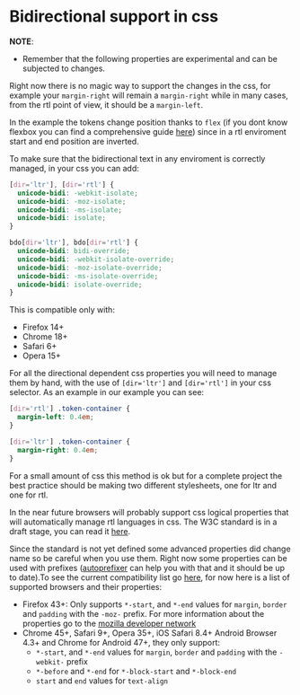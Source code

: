 # Bidirectional support in css

**NOTE**:
  * Remember that the following properties are experimental and can be subjected
  to changes.

Right now there is no magic way to support the changes in the css, for
example your `margin-right` will remain a `margin-right` while in many cases,
from the rtl point of view, it should be a `margin-left`.

In the example the tokens change position thanks to `flex` (if you dont know
flexbox you can find a comprehensive guide
[here](https://css-tricks.com/snippets/css/a-guide-to-flexbox/)) since in a
rtl enviroment start and end position are inverted.

To make sure that the bidirectional text in any enviroment is correctly
managed, in your css you can add:

```css
[dir='ltr'], [dir='rtl'] {
  unicode-bidi: -webkit-isolate;
  unicode-bidi: -moz-isolate;
  unicode-bidi: -ms-isolate;
  unicode-bidi: isolate;
}

bdo[dir='ltr'], bdo[dir='rtl'] {
  unicode-bidi: bidi-override;
  unicode-bidi: -webkit-isolate-override;
  unicode-bidi: -moz-isolate-override;
  unicode-bidi: -ms-isolate-override;
  unicode-bidi: isolate-override;
}
```

This is compatible only with:

* Firefox 14+
* Chrome 18+
* Safari 6+
* Opera 15+

For all the directional dependent css properties you will need to manage them
by hand, with the use of `[dir='ltr']` and `[dir='rtl']` in your css selector.
As an example in our example you can see:

```css
[dir='rtl'] .token-container {
  margin-left: 0.4em;
}

[dir='ltr'] .token-container {
  margin-right: 0.4em;
}
```

For a small amount of css this method is ok but for a complete project the
best practice should be making two different stylesheets, one for ltr and one
for rtl.

In the near future browsers will probably support css logical properties that
will automatically manage rtl languages in css. The W3C standard is in a draft
stage, you can read it
[here](https://drafts.csswg.org/css-logical-props/#logical-controls).

Since the standard is not yet defined some advanced properties did change name
so be careful when you use them. Right now some properties can be used with
prefixes ([autoprefixer](https://github.com/postcss/autoprefixer) can help you
with that and it should be up to date).To see the current compatibility list go
[here](http://caniuse.com/#feat=css-logical-props), for now here is a list of
supported browsers and their properties:

* Firefox 43+: Only supports `*-start`, and `*-end` values for `margin`,
`border` and `padding` with the `-moz-` prefix. For more information about the
properties go to the [mozilla developer network](https://developer.mozilla.org/en-US/docs/Web/CSS/CSS_Logical_Properties)
* Chrome 45+, Safari 9+, Opera 35+, iOS Safari 8.4+ Android Browser 4.3+ and
Chrome for Android 47+, they only support:
  * `*-start`, and `*-end` values for `margin`, `border` and `padding` with
  the `-webkit-` prefix
  * `*-before` and `*-end` for `*-block-start` and `*-block-end`
  *  `start` and `end` values for `text-align`
